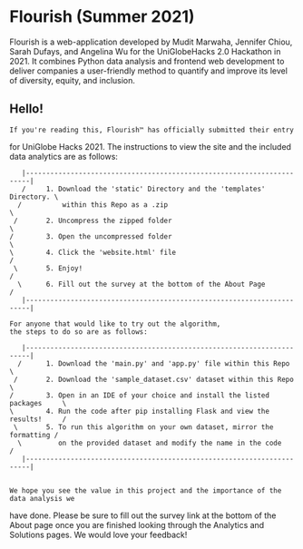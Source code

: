 # Flourish (Summer 2021)
Flourish is a web-application developed by Mudit Marwaha, Jennifer Chiou, Sarah Dufays, and Angelina Wu for the UniGlobeHacks 2.0 Hackathon in 2021. It combines Python data analysis and frontend web development to deliver companies a user-friendly method to quantify and improve its level of diversity, equity, and inclusion.

## Hello!

    If you're reading this, Flourish™ has officially submitted their entry
for UniGlobe Hacks 2021. The instructions to view the site and the included data
analytics are as follows:

       |-----------------------------------------------------------------------|
       /     1. Download the 'static' Directory and the 'templates' Directory. \
      /          within this Repo as a .zip                                     \
     /       2. Uncompress the zipped folder                                     \   
    /        3. Open the uncompressed folder                                      \
    \        4. Click the 'website.html' file                                     /
     \       5. Enjoy!                                                           /
      \      6. Fill out the survey at the bottom of the About Page             /
       |-----------------------------------------------------------------------|

    For anyone that would like to try out the algorithm, 
    the steps to do so are as follows:
  
       |-----------------------------------------------------------------------|
      /      1. Download the 'main.py' and 'app.py' file within this Repo       \
     /       2. Download the 'sample_dataset.csv' dataset within this Repo       \   
    /        3. Open in an IDE of your choice and install the listed packages     \
    \        4. Run the code after pip installing Flask and view the results!     /
     \       5. To run this algorithm on your own dataset, mirror the formatting /
      \         on the provided dataset and modify the name in the code         /
       |-----------------------------------------------------------------------|


    We hope you see the value in this project and the importance of the data analysis we
have done. Please be sure to fill out the survey link at the bottom of the About page
once you are finished looking through the Analytics and Solutions pages. We would love
your feedback!

